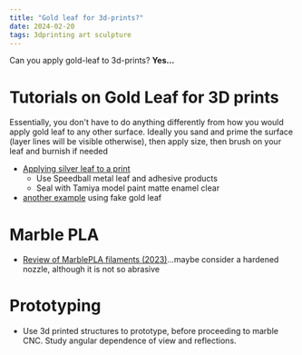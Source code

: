 ```yaml
---
title: "Gold leaf for 3d-prints?"
date: 2024-02-20
tags: 3dprinting art sculpture
---
```


Can you apply gold-leaf to 3d-prints? **Yes...**

# Tutorials on Gold Leaf for 3D prints

Essentially, you don't have to do anything differently from how you would apply gold leaf to any other surface.  Ideally you sand and prime the surface (layer lines will be visible otherwise), then apply size, then brush on your leaf and burnish if needed

- [Applying silver leaf to a print](https://www.instructables.com/Silver-Leaf-a-3D-Print/)
    - Use Speedball metal leaf and adhesive products
    - Seal with Tamiya model paint matte enamel clear 
- [another example](https://cyborgworkshop.org/2016/05/16/gilding-3d-prints/) using fake gold leaf

# Marble PLA

- [Review of MarblePLA filaments (2023)](https://all3dp.com/2/marble-pla-marble-filament-brands-compared/)...maybe consider a hardened nozzle, although it is not so abrasive

# Prototyping

- Use 3d printed structures to prototype, before proceeding to marble CNC.  Study angular dependence of view and reflections.


